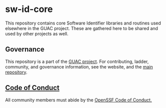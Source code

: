 # sw-id-core

This repository contains core Software Identifier libraries and routines used
elsewhere in the GUAC project. These are gathered here to be shared and used by
other projects as well.

## Governance

This repository is a part of the [GUAC project](https://guac.sh/). For
contributing, ladder, community, and governance information, see the website,
and the [main repository](https://github.com/guacsec/guac).

## [Code of Conduct](CODE_OF_CONDUCT.md)

All community members must abide by the [OpenSSF Code of Conduct.](https://openssf.org/community/code-of-conduct/)
